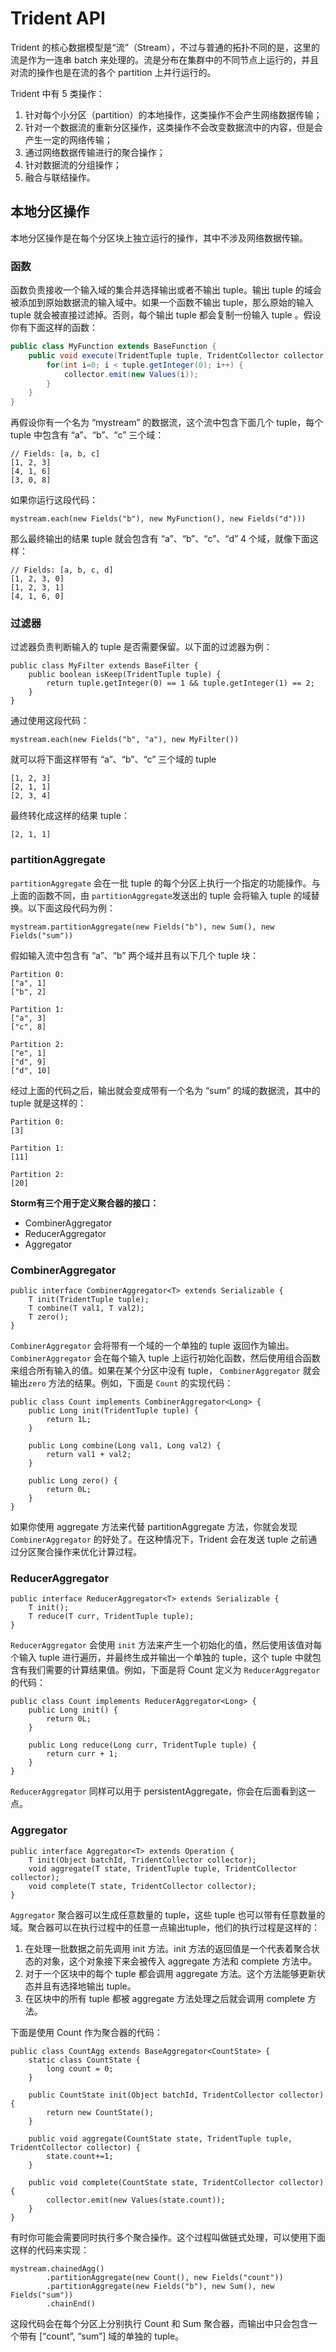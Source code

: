 # Trident API

Trident 的核心数据模型是“流”（Stream），不过与普通的拓扑不同的是，这里的流是作为一连串 batch 来处理的。流是分布在集群中的不同节点上运行的，并且对流的操作也是在流的各个 partition 上并行运行的。

Trident 中有 5 类操作：

1. 针对每个小分区（partition）的本地操作，这类操作不会产生网络数据传输；
2. 针对一个数据流的重新分区操作，这类操作不会改变数据流中的内容，但是会产生一定的网络传输；
3. 通过网络数据传输进行的聚合操作；
4. 针对数据流的分组操作；
5. 融合与联结操作。



## 本地分区操作

本地分区操作是在每个分区块上独立运行的操作，其中不涉及网络数据传输。

### 函数

函数负责接收一个输入域的集合并选择输出或者不输出 tuple。输出 tuple 的域会被添加到原始数据流的输入域中。如果一个函数不输出 tuple，那么原始的输入 tuple 就会被直接过滤掉。否则，每个输出 tuple 都会复制一份输入 tuple 。假设你有下面这样的函数：

```java
public class MyFunction extends BaseFunction {
    public void execute(TridentTuple tuple, TridentCollector collector) {
        for(int i=0; i < tuple.getInteger(0); i++) {
            collector.emit(new Values(i));
        }
    }
}
```

再假设你有一个名为 “mystream” 的数据流，这个流中包含下面几个 tuple，每个 tuple 中包含有 “a”、“b”、“c” 三个域：

```
// Fields: [a, b, c]
[1, 2, 3]
[4, 1, 6]
[3, 0, 8]
```

如果你运行这段代码：

```
mystream.each(new Fields("b"), new MyFunction(), new Fields("d")))

```

那么最终输出的结果 tuple 就会包含有 “a”、“b”、“c”、“d” 4 个域，就像下面这样：

```
// Fields: [a, b, c, d]
[1, 2, 3, 0]
[1, 2, 3, 1]
[4, 1, 6, 0]
```



### 过滤器

过滤器负责判断输入的 tuple 是否需要保留。以下面的过滤器为例：

```
public class MyFilter extends BaseFilter {
    public boolean isKeep(TridentTuple tuple) {
        return tuple.getInteger(0) == 1 && tuple.getInteger(1) == 2;
    }
}
```

通过使用这段代码：

```
mystream.each(new Fields("b", "a"), new MyFilter())
```

就可以将下面这样带有 “a”、“b”、“c” 三个域的 tuple

```
[1, 2, 3]
[2, 1, 1]
[2, 3, 4]

```

最终转化成这样的结果 tuple：

```
[2, 1, 1]
```



### partitionAggregate

`partitionAggregate` 会在一批 tuple 的每个分区上执行一个指定的功能操作。与上面的函数不同，由 `partitionAggregate`发送出的 tuple 会将输入 tuple 的域替换。以下面这段代码为例：

```
mystream.partitionAggregate(new Fields("b"), new Sum(), new Fields("sum"))

```

假如输入流中包含有 “a”、“b” 两个域并且有以下几个 tuple 块：

```
Partition 0:
["a", 1]
["b", 2]

Partition 1:
["a", 3]
["c", 8]

Partition 2:
["e", 1]
["d", 9]
["d", 10]

```

经过上面的代码之后，输出就会变成带有一个名为 “sum” 的域的数据流，其中的 tuple 就是这样的：

```
Partition 0:
[3]

Partition 1:
[11]

Partition 2:
[20]
```



**Storm有三个用于定义聚合器的接口：**

- CombinerAggregator
-  ReducerAggregator
- Aggregator



### CombinerAggregator

```
public interface CombinerAggregator<T> extends Serializable {
    T init(TridentTuple tuple);
    T combine(T val1, T val2);
    T zero();
}
```

`CombinerAggregator` 会将带有一个域的一个单独的 tuple 返回作为输出。`CombinerAggregator` 会在每个输入 tuple 上运行初始化函数，然后使用组合函数来组合所有输入的值。如果在某个分区中没有 tuple， `CombinerAggregator` 就会输出`zero` 方法的结果。例如，下面是 `Count` 的实现代码：

```
public class Count implements CombinerAggregator<Long> {
    public Long init(TridentTuple tuple) {
        return 1L;
    }

    public Long combine(Long val1, Long val2) {
        return val1 + val2;
    }

    public Long zero() {
        return 0L;
    }
}
```

如果你使用 aggregate 方法来代替 partitionAggregate 方法，你就会发现 `CombinerAggregator` 的好处了。在这种情况下，Trident 会在发送 tuple 之前通过分区聚合操作来优化计算过程。



### ReducerAggregator

```
public interface ReducerAggregator<T> extends Serializable {
    T init();
    T reduce(T curr, TridentTuple tuple);
}
```

`ReducerAggregator` 会使用 `init` 方法来产生一个初始化的值，然后使用该值对每个输入 tuple 进行遍历，并最终生成并输出一个单独的 tuple，这个 tuple 中就包含有我们需要的计算结果值。例如，下面是将 Count 定义为 `ReducerAggregator` 的代码：

```
public class Count implements ReducerAggregator<Long> {
    public Long init() {
        return 0L;
    }

    public Long reduce(Long curr, TridentTuple tuple) {
        return curr + 1;
    }
}
```

`ReducerAggregator` 同样可以用于 persistentAggregate，你会在后面看到这一点。



### Aggregator

```
public interface Aggregator<T> extends Operation {
    T init(Object batchId, TridentCollector collector);
    void aggregate(T state, TridentTuple tuple, TridentCollector collector);
    void complete(T state, TridentCollector collector);
}
```

`Aggregator` 聚合器可以生成任意数量的 tuple，这些 tuple 也可以带有任意数量的域。聚合器可以在执行过程中的任意一点输出tuple，他们的执行过程是这样的：

1. 在处理一批数据之前先调用 init 方法。init 方法的返回值是一个代表着聚合状态的对象，这个对象接下来会被传入 aggregate 方法和 complete 方法中。
2. 对于一个区块中的每个 tuple 都会调用 aggregate 方法。这个方法能够更新状态并且有选择地输出 tuple。
3. 在区块中的所有 tuple 都被 aggregate 方法处理之后就会调用 complete 方法。

下面是使用 Count 作为聚合器的代码：

```
public class CountAgg extends BaseAggregator<CountState> {
    static class CountState {
        long count = 0;
    }

    public CountState init(Object batchId, TridentCollector collector) {
        return new CountState();
    }

    public void aggregate(CountState state, TridentTuple tuple, TridentCollector collector) {
        state.count+=1;
    }

    public void complete(CountState state, TridentCollector collector) {
        collector.emit(new Values(state.count));
    }
}
```

有时你可能会需要同时执行多个聚合操作。这个过程叫做链式处理，可以使用下面这样的代码来实现：

```
mystream.chainedAgg()
        .partitionAggregate(new Count(), new Fields("count"))
        .partitionAggregate(new Fields("b"), new Sum(), new Fields("sum"))
        .chainEnd()
```

这段代码会在每个分区上分别执行 Count 和 Sum 聚合器，而输出中只会包含一个带有 [“count”, “sum”] 域的单独的 tuple。